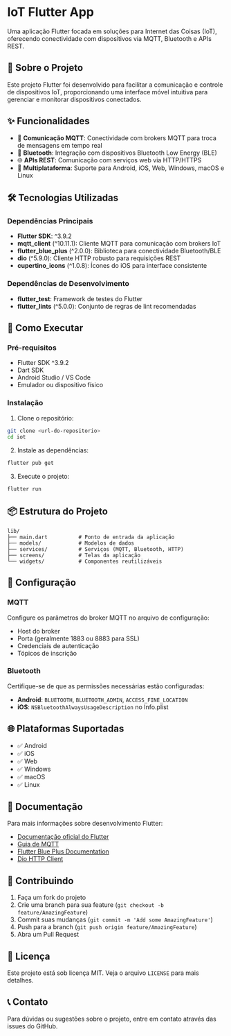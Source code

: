 # IoT Flutter App

Uma aplicação Flutter focada em soluções para Internet das Coisas (IoT), oferecendo conectividade com dispositivos via MQTT, Bluetooth e APIs REST.

## 📱 Sobre o Projeto

Este projeto Flutter foi desenvolvido para facilitar a comunicação e controle de dispositivos IoT, proporcionando uma interface móvel intuitiva para gerenciar e monitorar dispositivos conectados.

## ✨ Funcionalidades

- 📡 **Comunicação MQTT**: Conectividade com brokers MQTT para troca de mensagens em tempo real
- 🔵 **Bluetooth**: Integração com dispositivos Bluetooth Low Energy (BLE)
- 🌐 **APIs REST**: Comunicação com serviços web via HTTP/HTTPS
- 📱 **Multiplataforma**: Suporte para Android, iOS, Web, Windows, macOS e Linux

## 🛠️ Tecnologias Utilizadas

### Dependências Principais
- **Flutter SDK**: ^3.9.2
- **mqtt_client** (^10.11.1): Cliente MQTT para comunicação com brokers IoT
- **flutter_blue_plus** (^2.0.0): Biblioteca para conectividade Bluetooth/BLE
- **dio** (^5.9.0): Cliente HTTP robusto para requisições REST
- **cupertino_icons** (^1.0.8): Ícones do iOS para interface consistente

### Dependências de Desenvolvimento
- **flutter_test**: Framework de testes do Flutter
- **flutter_lints** (^5.0.0): Conjunto de regras de lint recomendadas

## 🚀 Como Executar

### Pré-requisitos
- Flutter SDK ^3.9.2
- Dart SDK
- Android Studio / VS Code
- Emulador ou dispositivo físico

### Instalação

1. Clone o repositório:
```bash
git clone <url-do-repositorio>
cd iot
```

2. Instale as dependências:
```bash
flutter pub get
```

3. Execute o projeto:
```bash
flutter run
```

## 📦 Estrutura do Projeto

```
lib/
├── main.dart          # Ponto de entrada da aplicação
├── models/            # Modelos de dados
├── services/          # Serviços (MQTT, Bluetooth, HTTP)
├── screens/           # Telas da aplicação
└── widgets/           # Componentes reutilizáveis
```

## 🔧 Configuração

### MQTT
Configure os parâmetros do broker MQTT no arquivo de configuração:
- Host do broker
- Porta (geralmente 1883 ou 8883 para SSL)
- Credenciais de autenticação
- Tópicos de inscrição

### Bluetooth
Certifique-se de que as permissões necessárias estão configuradas:
- **Android**: `BLUETOOTH`, `BLUETOOTH_ADMIN`, `ACCESS_FINE_LOCATION`
- **iOS**: `NSBluetoothAlwaysUsageDescription` no Info.plist

## 🌐 Plataformas Suportadas

- ✅ Android
- ✅ iOS
- ✅ Web
- ✅ Windows
- ✅ macOS
- ✅ Linux

## 📖 Documentação

Para mais informações sobre desenvolvimento Flutter:
- [Documentação oficial do Flutter](https://docs.flutter.dev/)
- [Guia de MQTT](https://mqtt.org/)
- [Flutter Blue Plus Documentation](https://pub.dev/packages/flutter_blue_plus)
- [Dio HTTP Client](https://pub.dev/packages/dio)

## 🤝 Contribuindo

1. Faça um fork do projeto
2. Crie uma branch para sua feature (`git checkout -b feature/AmazingFeature`)
3. Commit suas mudanças (`git commit -m 'Add some AmazingFeature'`)
4. Push para a branch (`git push origin feature/AmazingFeature`)
5. Abra um Pull Request

## 📄 Licença

Este projeto está sob licença MIT. Veja o arquivo `LICENSE` para mais detalhes.

## 📞 Contato

Para dúvidas ou sugestões sobre o projeto, entre em contato através das issues do GitHub.
